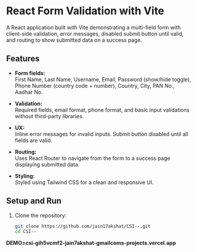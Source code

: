 # React Form Validation with Vite

A React application built with Vite demonstrating a multi-field form with client-side validation, error messages, disabled submit button until valid, and routing to show submitted data on a success page.

## Features

- **Form fields:**  
  First Name, Last Name, Username, Email, Password (show/hide toggle), Phone Number (country code + number), Country, City, PAN No., Aadhar No.

- **Validation:**  
  Required fields, email format, phone format, and basic input validations without third-party libraries.

- **UX:**  
  Inline error messages for invalid inputs. Submit button disabled until all fields are valid.

- **Routing:**  
  Uses React Router to navigate from the form to a success page displaying submitted data.

- **Styling:**  
  Styled using Tailwind CSS for a clean and responsive UI.

## Setup and Run

1. Clone the repository:

   ```bash
   git clone https://github.com/jain17akshat/CSI--.git
   cd CSI--
**DEMO=csi-gih5vcmf2-jain7akshat-gmailcoms-projects.vercel.app**
